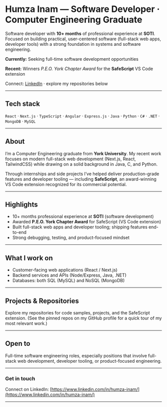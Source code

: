 # Humza Inam — Software Developer · Computer Engineering Graduate

Software developer with **10+ months** of professional experience at **SOTI**.
Focused on building practical, user-centered software (full-stack web apps, developer tools) with a strong foundation in systems and software engineering.

**Currently:** Seeking full-time software development opportunities

**Recent:** Winners *P.E.O. York Chapter Award* for the **SafeScript** VS Code extension 

Connect: [LinkedIn](https://www.linkedin.com/in/humza-inam/) · explore my repositories below

---

## Tech stack

`React` · `Next.js` · `TypeScript`  · `Angular` · `Express.js` · `Java` · `Python` · `C#` · `.NET` · `MongoDB` · `MySQL`

---

## About

I’m a Computer Engineering graduate from **York University**. My recent work focuses on modern full-stack web development (Next.js, React, TailwindCSS) while drawing on a solid background in Java, C, and Python.

Through internships and side projects I’ve helped deliver production-grade features and developer tooling — including **SafeScript**, an award-winning VS Code extension recognized for its commercial potential.

---

## Highlights

* 10+ months professional experience at **SOTI** (software development)
* Awarded **P.E.O. York Chapter Award** for SafeScript (VS Code extension)
* Built full-stack web apps and developer tooling; shipping features end-to-end
* Strong debugging, testing, and product-focused mindset

---

## What I work on

* Customer-facing web applications (React / Next.js)
* Backend services and APIs (Node/Express, Java, .NET)
* Databases: both SQL (MySQL) and NoSQL (MongoDB)

---

## Projects & Repositories

Explore my repositories for code samples, projects, and the SafeScript extension.
(See the pinned repos on my GitHub profile for a quick tour of my most relevant work.)

---

## Open to

Full-time software engineering roles, especially positions that involve full-stack web development, developer tooling, or product-focused engineering.

---

### Get in touch

Connect on LinkedIn: [https://www.linkedin.com/in/humza-inam/](https://www.linkedin.com/in/humza-inam/)

---
